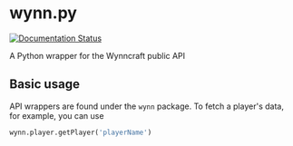 # wynn.py

[![Documentation Status](https://readthedocs.org/projects/wynnpy/badge/?version=latest)](https://wynnpy.readthedocs.io/en/latest/?badge=latest)

A Python wrapper for the Wynncraft public API

## Basic usage

API wrappers are found under the `wynn` package. To fetch a player's
data, for example, you can use

```python
wynn.player.getPlayer('playerName')
```

